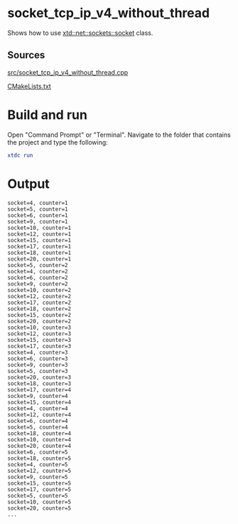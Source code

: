 # socket_tcp_ip_v4_without_thread

Shows how to use [xtd::net::sockets::socket](../../../../src/xtd.core/include/xtd/net/sockets/socket.h) class.

## Sources

[src/socket_tcp_ip_v4_without_thread.cpp](src/socket_tcp_ip_v4_without_thread.cpp)

[CMakeLists.txt](CMakeLists.txt)

# Build and run

Open "Command Prompt" or "Terminal". Navigate to the folder that contains the project and type the following:

```cmake
xtdc run
```

# Output

```
socket=4, counter=1
socket=5, counter=1
socket=6, counter=1
socket=9, counter=1
socket=10, counter=1
socket=12, counter=1
socket=15, counter=1
socket=17, counter=1
socket=18, counter=1
socket=20, counter=1
socket=5, counter=2
socket=4, counter=2
socket=6, counter=2
socket=9, counter=2
socket=10, counter=2
socket=12, counter=2
socket=17, counter=2
socket=18, counter=2
socket=15, counter=2
socket=20, counter=2
socket=10, counter=3
socket=12, counter=3
socket=15, counter=3
socket=17, counter=3
socket=4, counter=3
socket=6, counter=3
socket=9, counter=3
socket=5, counter=3
socket=20, counter=3
socket=18, counter=3
socket=17, counter=4
socket=9, counter=4
socket=15, counter=4
socket=4, counter=4
socket=12, counter=4
socket=6, counter=4
socket=5, counter=4
socket=18, counter=4
socket=10, counter=4
socket=20, counter=4
socket=6, counter=5
socket=18, counter=5
socket=4, counter=5
socket=12, counter=5
socket=9, counter=5
socket=15, counter=5
socket=17, counter=5
socket=5, counter=5
socket=10, counter=5
socket=20, counter=5
...
```
